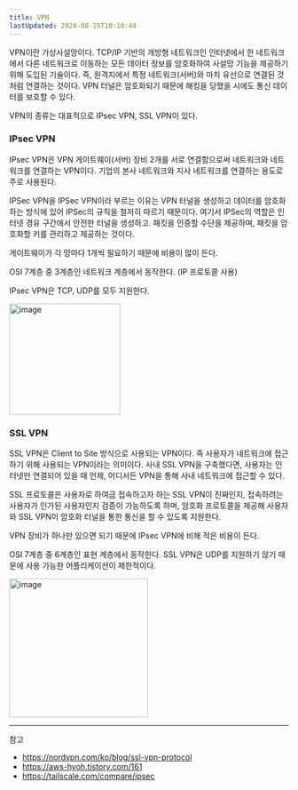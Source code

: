 ```yaml
---
title: VPN
lastUpdated: 2024-08-15T10:10:44
---
```

VPN이란 가상사설망이다. TCP/IP 기반의 개방형 네트워크인 인터넷에서 한 네트워크에서 다른 네트워크로 이동하는 모든 데이터 정보를 암호화하여 사설망 기능을 제공하기 위해 도입된 기술이다. 즉, 원격지에서 특정 네트워크(서버)와 마치 유선으로 연결된 것처럼 연결하는 것이다. VPN 터널은 암호화되기 때문에 해킹을 당했을 시에도 통신 데이터를 보호할 수 있다. 

VPN의 종류는 대표적으로 IPsec VPN, SSL VPN이 있다.

### IPsec VPN 

IPsec VPN은 VPN 게이트웨이(서버) 장비 2개를 서로 연결함으로써 네트워크와 네트워크를 연결하는 VPN이다. 기업의 본사 네트워크와 지사 네트워크를 연결하는 용도로 주로 사용된다.
 
IPSec VPN을 IPSec VPN이라 부르는 이유는 VPN 터널을 생성하고 데이터를 암호화하는 방식에 있어 IPSec의 규칙을 철저히 따르기 때문이다. 여기서 IPSec의 역할은 인터넷 경유 구간에서 안전한 터널을 생성하고. 패킷을 인증할 수단을 제공하며, 패킷을 암호화할 키를 관리하고 제공하는 것이다.

게이트웨이가 각 망마다 1개씩 필요하기 때문에 비용이 많이 든다.
 
OSI 7계층 중 3계층인 네트워크 계층에서 동작한다. (IP 프로토콜 사용)

IPsec VPN은 TCP, UDP를 모두 지원한다.

<img style="height: 200px" alt="image" src="https://github.com/user-attachments/assets/699434bc-b3f6-40e5-a9e6-2bbac414b180">

### SSL VPN

SSL VPN은 Client to Site 방식으로 사용되는 VPN이다. 즉 사용자가 네트워크에 접근하기 위해 사용되는 VPN이라는 의미이다. 사내 SSL VPN을 구축했다면, 사용자는 인터넷만 연결되어 있을 때 언제, 어디서든 VPN을 통해 사내 네트워크에 접근할 수 있다. 

SSL 프로토콜은 사용자로 하여금 접속하고자 하는 SSL VPN이 진짜인지, 접속하려는 사용자가 인가된 사용자인지 검증이 가능하도록 하며, 암호화 프로토콜을 제공해 사용자와 SSL VPN이 암호화 터널을 통한 통신을 할 수 있도록 지원한다.

VPN 장비가 하나만 있으면 되기 때문에 IPsec VPN에 비해 적은 비용이 든다.

OSI 7계층 중 6계층인 표현 계층에서 동작한다. SSL VPN은 UDP를 지원하기 않기 때문에 사용 가능한 어플리케이션이 제한적이다.  

<img style="height: 250px" alt="image" src="https://github.com/user-attachments/assets/8315a0dc-b160-4d39-8c29-7626adb02975">

---
참고
- https://nordvpn.com/ko/blog/ssl-vpn-protocol
- https://aws-hyoh.tistory.com/161
- https://tailscale.com/compare/ipsec


